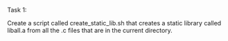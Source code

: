 Task 1:

Create a script called create_static_lib.sh that creates a static library called liball.a from all the .c files that are in the current directory.
